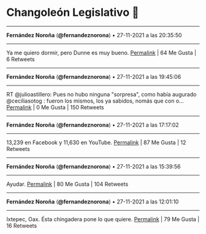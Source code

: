 # Changoleón Legislativo 🙈
*****
**Fernández Noroña** (**@fernandeznorona**) • 27-11-2021 a las 20:35:50
*****
Ya me quiero dormir, pero Dunne es muy bueno.
[Permalink](https://twitter.com/fernandeznorona/status/1464815272649449475) | 64 Me Gusta | 6 Retweets
*****
**Fernández Noroña** (**@fernandeznorona**) • 27-11-2021 a las 19:45:06
*****
RT @julioastillero: Pues no hubo ninguna "sorpresa", como había augurado @ceciliasotog : fueron los mismos, los ya sabidos, nomás que con o…
[Permalink](https://twitter.com/fernandeznorona/status/1464802503359221762) | 0 Me Gusta | 150 Retweets
*****
**Fernández Noroña** (**@fernandeznorona**) • 27-11-2021 a las 17:17:02
*****
13,239 en Facebook y 11,630 en YouTube.
[Permalink](https://twitter.com/fernandeznorona/status/1464765242030886915) | 87 Me Gusta | 12 Retweets
*****
**Fernández Noroña** (**@fernandeznorona**) • 27-11-2021 a las 15:39:56
*****
Ayudar.
[Permalink](https://twitter.com/fernandeznorona/status/1464740806384885760) | 80 Me Gusta | 104 Retweets
*****
**Fernández Noroña** (**@fernandeznorona**) • 27-11-2021 a las 12:01:10
*****
Ixtepec, Oax. Ésta chingadera pone lo que quiere.
[Permalink](https://twitter.com/fernandeznorona/status/1464685752625864711) | 79 Me Gusta | 16 Retweets